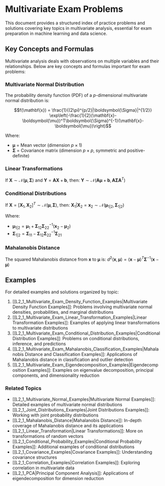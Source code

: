 # Multivariate Exam Problems

This document provides a structured index of practice problems and solutions covering key topics in multivariate analysis, essential for exam preparation in machine learning and data science.

## Key Concepts and Formulas

Multivariate analysis deals with observations on multiple variables and their relationships. Below are key concepts and formulas important for exam problems:

### Multivariate Normal Distribution

The probability density function (PDF) of a $p$-dimensional multivariate normal distribution is:

$$f(\mathbf{x}) = \frac{1}{(2\pi)^{p/2}|\boldsymbol{\Sigma}|^{1/2}} \exp\left(-\frac{1}{2}(\mathbf{x}-\boldsymbol{\mu})^T\boldsymbol{\Sigma}^{-1}(\mathbf{x}-\boldsymbol{\mu})\right)$$

Where:
- $\boldsymbol{\mu}$ = Mean vector (dimension $p \times 1$)
- $\boldsymbol{\Sigma}$ = Covariance matrix (dimension $p \times p$, symmetric and positive-definite)

### Linear Transformations

If $\mathbf{X} \sim \mathcal{N}(\boldsymbol{\mu}, \boldsymbol{\Sigma})$ and $\mathbf{Y} = \mathbf{A}\mathbf{X} + \mathbf{b}$, then:
$\mathbf{Y} \sim \mathcal{N}(\mathbf{A}\boldsymbol{\mu} + \mathbf{b}, \mathbf{A}\boldsymbol{\Sigma}\mathbf{A}^T)$

### Conditional Distributions

If $\mathbf{X} = [\mathbf{X}_1, \mathbf{X}_2]^T \sim \mathcal{N}(\boldsymbol{\mu}, \boldsymbol{\Sigma})$, then:
$\mathbf{X}_1 | \mathbf{X}_2 = \mathbf{x}_2 \sim \mathcal{N}(\boldsymbol{\mu}_{1|2}, \boldsymbol{\Sigma}_{1|2})$

Where:
- $\boldsymbol{\mu}_{1|2} = \boldsymbol{\mu}_1 + \boldsymbol{\Sigma}_{12}\boldsymbol{\Sigma}_{22}^{-1}(\mathbf{x}_2 - \boldsymbol{\mu}_2)$
- $\boldsymbol{\Sigma}_{1|2} = \boldsymbol{\Sigma}_{11} - \boldsymbol{\Sigma}_{12}\boldsymbol{\Sigma}_{22}^{-1}\boldsymbol{\Sigma}_{21}$

### Mahalanobis Distance

The squared Mahalanobis distance from $\mathbf{x}$ to $\boldsymbol{\mu}$ is:
$d^2(\mathbf{x}, \boldsymbol{\mu}) = (\mathbf{x} - \boldsymbol{\mu})^T \boldsymbol{\Sigma}^{-1} (\mathbf{x} - \boldsymbol{\mu})$

## Examples

For detailed examples and solutions organized by topic:

1. [[L2_1_Multivariate_Exam_Density_Function_Examples|Multivariate Density Function Examples]]: Problems involving multivariate normal densities, probabilities, and marginal distributions
2. [[L2_1_Multivariate_Exam_Linear_Transformation_Examples|Linear Transformation Examples]]: Examples of applying linear transformations to multivariate distributions
3. [[L2_1_Multivariate_Exam_Conditional_Distribution_Examples|Conditional Distribution Examples]]: Problems on conditional distributions, inference, and predictions
4. [[L2_1_Multivariate_Exam_Mahalanobis_Classification_Examples|Mahalanobis Distance and Classification Examples]]: Applications of Mahalanobis distance in classification and outlier detection
5. [[L2_1_Multivariate_Exam_Eigendecomposition_Examples|Eigendecomposition Examples]]: Examples on eigenvalue decomposition, principal components, and dimensionality reduction

### Related Topics

- [[L2_1_Multivariate_Normal_Examples|Multivariate Normal Examples]]: Detailed examples of multivariate normal distributions
- [[L2_1_Joint_Distributions_Examples|Joint Distributions Examples]]: Working with joint probability distributions
- [[L2_1_Mahalanobis_Distance|Mahalanobis Distance]]: In-depth coverage of Mahalanobis distance and its applications
- [[L2_1_Linear_Transformation|Linear Transformations]]: More on transformations of random vectors
- [[L2_1_Conditional_Probability_Examples|Conditional Probability Examples]]: Additional examples of conditional distributions
- [[L2_1_Covariance_Examples|Covariance Examples]]: Understanding covariance structures
- [[L2_1_Correlation_Examples|Correlation Examples]]: Exploring correlation in multivariate data
- [[L2_1_PCA|Principal Component Analysis]]: Applications of eigendecomposition for dimension reduction
